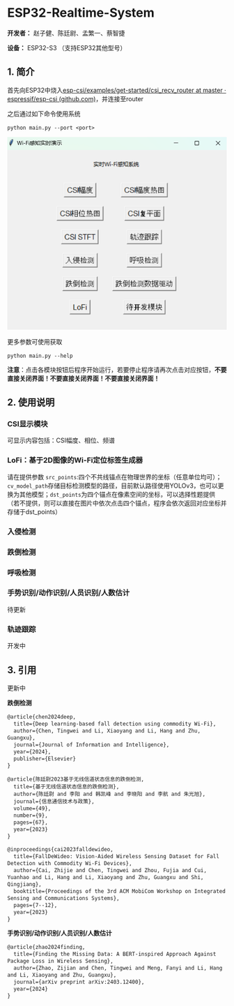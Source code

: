 # ESP32-Realtime-System

**开发者：** 赵子健、陈廷尉、孟繁一、蔡智捷 

**设备：** ESP32-S3 （支持ESP32其他型号）



## 1. 简介

首先向ESP32中烧入[esp-csi/examples/get-started/csi_recv_router at master · espressif/esp-csi (github.com)](https://github.com/espressif/esp-csi/tree/master/examples/get-started/csi_recv_router)，并连接至router

之后通过如下命令使用系统

```shell
python main.py --port <port>
```

![](./fig/ui.png)

更多参数可使用获取

```shell
python main.py --help
```



**注意**：点击各模块按钮后程序开始运行，若要停止程序请再次点击对应按钮，**不要直接关闭界面！不要直接关闭界面！不要直接关闭界面！**



## 2. 使用说明

### CSI显示模块

可显示内容包括：CSI幅度、相位、频谱



### LoFi：基于2D图像的Wi-Fi定位标签生成器

请在提供参数 ``src_points``:四个不共线锚点在物理世界的坐标（任意单位均可）；``cv_model_path``存储目标检测模型的路径，目前默认路径使用YOLOv3，也可以更换为其他模型；``dst_points``为四个锚点在像素空间的坐标，可以选择性题提供（若不提供，则可以直接在图片中依次点击四个锚点，程序会依次返回对应坐标并存储于dst_points）



### 入侵检测





### 跌倒检测





### 呼吸检测



### 手势识别/动作识别/人员识别/人数估计

待更新



### 轨迹跟踪

开发中



## 3. 引用

更新中

**跌倒检测**

```
@article{chen2024deep,
  title={Deep learning-based fall detection using commodity Wi-Fi},
  author={Chen, Tingwei and Li, Xiaoyang and Li, Hang and Zhu, Guangxu},
  journal={Journal of Information and Intelligence},
  year={2024},
  publisher={Elsevier}
}
```

```
@article{陈廷尉2023基于无线信道状态信息的跌倒检测,
  title={基于无线信道状态信息的跌倒检测},
  author={陈廷尉 and 李阳 and 韩凯峰 and 李晓阳 and 李航 and 朱光旭},
  journal={信息通信技术与政策},
  volume={49},
  number={9},
  pages={67},
  year={2023}
}
```

```
@inproceedings{cai2023falldewideo,
  title={FallDeWideo: Vision-Aided Wireless Sensing Dataset for Fall Detection with Commodity Wi-Fi Devices},
  author={Cai, Zhijie and Chen, Tingwei and Zhou, Fujia and Cui, Yuanhao and Li, Hang and Li, Xiaoyang and Zhu, Guangxu and Shi, Qingjiang},
  booktitle={Proceedings of the 3rd ACM MobiCom Workshop on Integrated Sensing and Communications Systems},
  pages={7--12},
  year={2023}
}
```



**手势识别/动作识别/人员识别/人数估计**

```
@article{zhao2024finding,
  title={Finding the Missing Data: A BERT-inspired Approach Against Package Loss in Wireless Sensing},
  author={Zhao, Zijian and Chen, Tingwei and Meng, Fanyi and Li, Hang and Li, Xiaoyang and Zhu, Guangxu},
  journal={arXiv preprint arXiv:2403.12400},
  year={2024}
}
```

